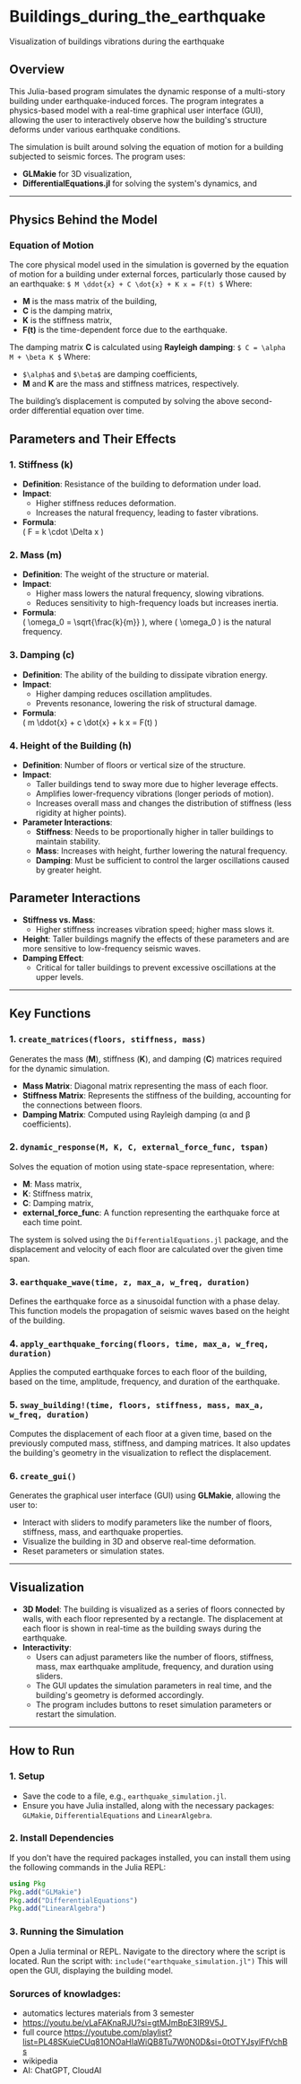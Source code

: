 # Buildings_during_the_earthquake
Visualization of buildings vibrations during the earthquake

## Overview
This Julia-based program simulates the dynamic response of a multi-story building under earthquake-induced forces. The program integrates a physics-based model with a real-time graphical user interface (GUI), allowing the user to interactively observe how the building's structure deforms under various earthquake conditions.

The simulation is built around solving the equation of motion for a building subjected to seismic forces. The program uses:
- **GLMakie** for 3D visualization,
- **DifferentialEquations.jl** for solving the system's dynamics, and

---

## Physics Behind the Model

### Equation of Motion

The core physical model used in the simulation is governed by the equation of motion for a building under external forces, particularly those caused by an earthquake:
`$
M \ddot{x} + C \dot{x} + K x = F(t)
$`
Where:
- **M** is the mass matrix of the building,
- **C** is the damping matrix,
- **K** is the stiffness matrix,
- **F(t)** is the time-dependent force due to the earthquake.

The damping matrix **C** is calculated using **Rayleigh damping**:
`$
C = \alpha M + \beta K
$`
Where:
- `$\alpha$` and `$\beta$` are damping coefficients,
- **M** and **K** are the mass and stiffness matrices, respectively.

The building’s displacement is computed by solving the above second-order differential equation over time.

## Parameters and Their Effects

### 1. **Stiffness (k)**
- **Definition**: Resistance of the building to deformation under load.
- **Impact**: 
  - Higher stiffness reduces deformation.
  - Increases the natural frequency, leading to faster vibrations.
- **Formula**:  
  \( F = k \cdot \Delta x \)

### 2. **Mass (m)**
- **Definition**: The weight of the structure or material.
- **Impact**: 
  - Higher mass lowers the natural frequency, slowing vibrations.
  - Reduces sensitivity to high-frequency loads but increases inertia.
- **Formula**:  
  \( \omega_0 = \sqrt{\frac{k}{m}} \), where \( \omega_0 \) is the natural frequency.

### 3. **Damping (c)**
- **Definition**: The ability of the building to dissipate vibration energy.
- **Impact**: 
  - Higher damping reduces oscillation amplitudes.
  - Prevents resonance, lowering the risk of structural damage.
- **Formula**:  
  \( m \ddot{x} + c \dot{x} + k x = F(t) \)

### 4. **Height of the Building (h)**
- **Definition**: Number of floors or vertical size of the structure.
- **Impact**: 
  - Taller buildings tend to sway more due to higher leverage effects.
  - Amplifies lower-frequency vibrations (longer periods of motion).
  - Increases overall mass and changes the distribution of stiffness (less rigidity at higher points).
- **Parameter Interactions**:
  - **Stiffness**: Needs to be proportionally higher in taller buildings to maintain stability.
  - **Mass**: Increases with height, further lowering the natural frequency.
  - **Damping**: Must be sufficient to control the larger oscillations caused by greater height.

## Parameter Interactions
- **Stiffness vs. Mass**: 
  - Higher stiffness increases vibration speed; higher mass slows it.
- **Height**: Taller buildings magnify the effects of these parameters and are more sensitive to low-frequency seismic waves.
- **Damping Effect**: 
  - Critical for taller buildings to prevent excessive oscillations at the upper levels.

---

## Key Functions

### 1. `create_matrices(floors, stiffness, mass)`
Generates the mass (**M**), stiffness (**K**), and damping (**C**) matrices required for the dynamic simulation.
- **Mass Matrix**: Diagonal matrix representing the mass of each floor.
- **Stiffness Matrix**: Represents the stiffness of the building, accounting for the connections between floors.
- **Damping Matrix**: Computed using Rayleigh damping (α and β coefficients).

### 2. `dynamic_response(M, K, C, external_force_func, tspan)`
Solves the equation of motion using state-space representation, where:
- **M**: Mass matrix,
- **K**: Stiffness matrix,
- **C**: Damping matrix,
- **external_force_func**: A function representing the earthquake force at each time point.

The system is solved using the `DifferentialEquations.jl` package, and the displacement and velocity of each floor are calculated over the given time span.

### 3. `earthquake_wave(time, z, max_a, w_freq, duration)`
Defines the earthquake force as a sinusoidal function with a phase delay. This function models the propagation of seismic waves based on the height of the building.

### 4. `apply_earthquake_forcing(floors, time, max_a, w_freq, duration)`
Applies the computed earthquake forces to each floor of the building, based on the time, amplitude, frequency, and duration of the earthquake.

### 5. `sway_building!(time, floors, stiffness, mass, max_a, w_freq, duration)`
Computes the displacement of each floor at a given time, based on the previously computed mass, stiffness, and damping matrices. It also updates the building's geometry in the visualization to reflect the displacement.

### 6. `create_gui()`
Generates the graphical user interface (GUI) using **GLMakie**, allowing the user to:
- Interact with sliders to modify parameters like the number of floors, stiffness, mass, and earthquake properties.
- Visualize the building in 3D and observe real-time deformation.
- Reset parameters or simulation states.

---

## Visualization

- **3D Model**: The building is visualized as a series of floors connected by walls, with each floor represented by a rectangle. The displacement at each floor is shown in real-time as the building sways during the earthquake.
- **Interactivity**: 
  - Users can adjust parameters like the number of floors, stiffness, mass, max earthquake amplitude, frequency, and duration using sliders.
  - The GUI updates the simulation parameters in real time, and the building's geometry is deformed accordingly.
  - The program includes buttons to reset simulation parameters or restart the simulation.

---

## How to Run

### 1. **Setup**
- Save the code to a file, e.g., `earthquake_simulation.jl`.
- Ensure you have Julia installed, along with the necessary packages: `GLMakie`, `DifferentialEquations` and `LinearAlgebra`.

### 2. **Install Dependencies**
If you don't have the required packages installed, you can install them using the following commands in the Julia REPL:
```julia
using Pkg
Pkg.add("GLMakie")
Pkg.add("DifferentialEquations")
Pkg.add("LinearAlgebra")
```
### 3. Running the Simulation
Open a Julia terminal or REPL.
Navigate to the directory where the script is located.
Run the script with:
`include("earthquake_simulation.jl")`
This will open the GUI, displaying the building model.

### Sorurces of knowladges: 
- automatics lectures materials from 3 semester
- https://youtu.be/vLaFAKnaRJU?si=gtMJmBpE3IR9V5J_
- full cource https://youtube.com/playlist?list=PL48SKuieCUq81ONOaHIaWiQB8Tu7W0N0D&si=0tOTYJsylFfVchBs 
- wikipedia
- AI: ChatGPT, CloudAI
